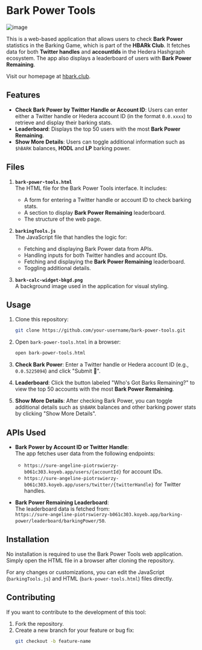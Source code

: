 # Bark Power Tools

![image](https://github.com/user-attachments/assets/f05f6590-cca8-4d82-95ca-91245610c879)


This is a web-based application that allows users to check **Bark Power** statistics in the Barking Game, which is part of the **HBARk Club**. It fetches data for both **Twitter handles** and **accountIds** in the Hedera Hashgraph ecosystem. The app also displays a leaderboard of users with **Bark Power Remaining**.

Visit our homepage at [hbark.club](https://hbark.club).

## Features

- **Check Bark Power by Twitter Handle or Account ID**: Users can enter either a Twitter handle or Hedera account ID (in the format `0.0.xxxx`) to retrieve and display their barking stats.
- **Leaderboard**: Displays the top 50 users with the most **Bark Power Remaining**.
- **Show More Details**: Users can toggle additional information such as `$hBARK` balances, **HODL** and **LP** barking power.

## Files

1. **`bark-power-tools.html`**  
   The HTML file for the Bark Power Tools interface. It includes:
   - A form for entering a Twitter handle or account ID to check barking stats.
   - A section to display **Bark Power Remaining** leaderboard.
   - The structure of the web page.

2. **`barkingTools.js`**  
   The JavaScript file that handles the logic for:
   - Fetching and displaying Bark Power data from APIs.
   - Handling inputs for both Twitter handles and account IDs.
   - Fetching and displaying the **Bark Power Remaining** leaderboard.
   - Toggling additional details.

3. **`bark-calc-widget-bkgd.png`**  
   A background image used in the application for visual styling.

## Usage

1. Clone this repository:

    ```bash
    git clone https://github.com/your-username/bark-power-tools.git
    ```

2. Open `bark-power-tools.html` in a browser:

    ```bash
    open bark-power-tools.html
    ```

3. **Check Bark Power**: Enter a Twitter handle or Hedera account ID (e.g., `0.0.5225094`) and click "Submit 🐶".
4. **Leaderboard**: Click the button labeled "Who's Got Barks Remaining?" to view the top 50 accounts with the most **Bark Power Remaining**.
5. **Show More Details**: After checking Bark Power, you can toggle additional details such as `$hBARK` balances and other barking power stats by clicking "Show More Details".

## APIs Used

- **Bark Power by Account ID or Twitter Handle**:  
  The app fetches user data from the following endpoints:
  - `https://sure-angeline-piotrswierzy-b061c303.koyeb.app/users/{accountId}` for account IDs.
  - `https://sure-angeline-piotrswierzy-b061c303.koyeb.app/users/twitter/{twitterHandle}` for Twitter handles.

- **Bark Power Remaining Leaderboard**:  
  The leaderboard data is fetched from:  
  `https://sure-angeline-piotrswierzy-b061c303.koyeb.app/barking-power/leaderboard/barkingPower/50`.

## Installation

No installation is required to use the Bark Power Tools web application. Simply open the HTML file in a browser after cloning the repository.

For any changes or customizations, you can edit the JavaScript (`barkingTools.js`) and HTML (`bark-power-tools.html`) files directly.

## Contributing

If you want to contribute to the development of this tool:

1. Fork the repository.
2. Create a new branch for your feature or bug fix:
   ```bash
   git checkout -b feature-name
